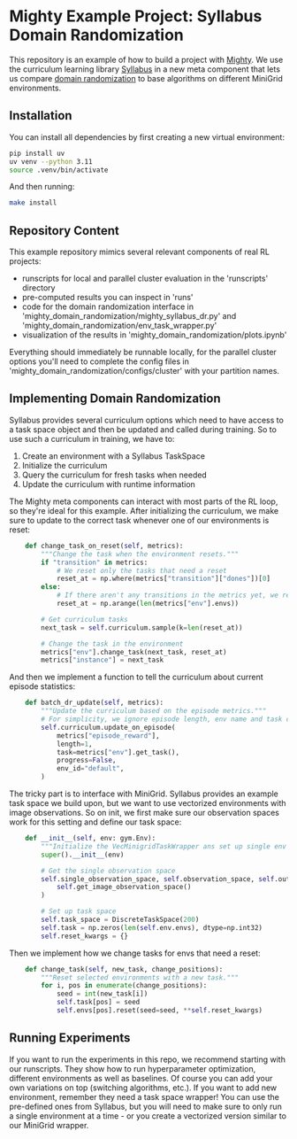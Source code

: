 # Mighty Example Project: Syllabus Domain Randomization

This repository is an example of how to build a project with [Mighty](https://github.com/automl/Mighty). We use the curriculum learning library [Syllabus](https://github.com/RyanNavillus/Syllabus) in a new meta component that lets us compare [domain randomization](https://arxiv.org/pdf/1703.06907) to base algorithms on different MiniGrid environments.

## Installation 
You can install all dependencies by first creating a new virtual environment:

```bash
pip install uv
uv venv --python 3.11
source .venv/bin/activate
```

And then running:
```bash
make install
```

## Repository Content
This example repository mimics several relevant components of real RL projects:
- runscripts for local and parallel cluster evaluation in the 'runscripts' directory
- pre-computed results you can inspect in 'runs'
- code for the domain randomization interface in 'mighty_domain_randomization/mighty_syllabus_dr.py' and 'mighty_domain_randomization/env_task_wrapper.py'
- visualization of the results in 'mighty_domain_randomization/plots.ipynb'

Everything should immediately be runnable locally, for the parallel cluster options you'll need to complete the config files in 'mighty_domain_randomization/configs/cluster' with your partition names.

## Implementing Domain Randomization
Syllabus provides several curriculum options which need to have access to a task space object and then be updated and called during training. So to use such a curriculum in training, we have to:
1. Create an environment with a Syllabus TaskSpace
2. Initialize the curriculum
3. Query the curriculum for fresh tasks when needed
4. Update the curriculum with runtime information

The Mighty meta components can interact with most parts of the RL loop, so they're ideal for this example. After initializing the curriculum, we make sure to update to the correct task whenever one of our environments is reset:

```python
    def change_task_on_reset(self, metrics):
        """Change the task when the environment resets."""
        if "transition" in metrics:
            # We reset only the tasks that need a reset
            reset_at = np.where(metrics["transition"]["dones"])[0]
        else:
            # If there aren't any transitions in the metrics yet, we reset everything
            reset_at = np.arange(len(metrics["env"].envs))

        # Get curriculum tasks
        next_task = self.curriculum.sample(k=len(reset_at))

        # Change the task in the environment
        metrics["env"].change_task(next_task, reset_at)
        metrics["instance"] = next_task
```

And then we implement a function to tell the curriculum about current episode statistics:

```python
    def batch_dr_update(self, metrics):
        """Update the curriculum based on the episode metrics."""
        # For simplicity, we ignore episode length, env name and task completion here
        self.curriculum.update_on_episode(
            metrics["episode_reward"],
            length=1,
            task=metrics["env"].get_task(),
            progress=False,
            env_id="default",
        )
```

The tricky part is to interface with MiniGrid. Syllabus provides an example task space we build upon, but we want to use vectorized environments with image observations. So on init, we first make sure our observation spaces work for this setting and define our task space:

```python
    def __init__(self, env: gym.Env):
        """Initialize the VecMinigridTaskWrapper ans set up single env spaces."""
        super().__init__(env)

        # Get the single observation space
        self.single_observation_space, self.observation_space, self.out_shape = (
            self.get_image_observation_space()
        )

        # Set up task space
        self.task_space = DiscreteTaskSpace(200)
        self.task = np.zeros(len(self.env.envs), dtype=np.int32)
        self.reset_kwargs = {}
```

Then we implement how we change tasks for envs that need a reset:

```python
    def change_task(self, new_task, change_positions):
        """Reset selected environments with a new task."""
        for i, pos in enumerate(change_positions):
            seed = int(new_task[i])
            self.task[pos] = seed
            self.envs[pos].reset(seed=seed, **self.reset_kwargs)
```

## Running Experiments
If you want to run the experiments in this repo, we recommend starting with our runscripts. They show how to run hyperparameter optimization, different environments as well as baselines. 
Of course you can add your own variations on top (switching algorithms, etc.). If you want to add new environment, remember they need a task space wrapper! You can use the pre-defined ones from Syllabus, but you will need to make sure to only run a single environment at a time - or you create a vectorized version similar to our MiniGrid wrapper.
